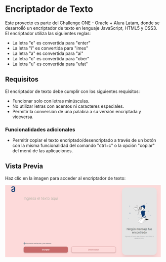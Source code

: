 # Encriptador de Texto

Este proyecto es parte del Challenge ONE - Oracle + Alura Latam, donde se desarrolló un encriptador de texto en lenguaje JavaScript, HTML5 y CSS3. El encriptador utiliza las siguientes reglas:

- La letra "e" es convertida para "enter"
- La letra "i" es convertida para "imes"
- La letra "a" es convertida para "ai"
- La letra "o" es convertida para "ober"
- La letra "u" es convertida para "ufat"

## Requisitos

El encriptador de texto debe cumplir con los siguientes requisitos:

- Funcionar solo con letras minúsculas.
- No utilizar letras con acentos ni caracteres especiales.
- Permitir la conversión de una palabra a su versión encriptada y viceversa.

### Funcionalidades adicionales

- Permitir copiar el texto encriptado/desencriptado a través de un botón con la misma funcionalidad del comando "ctrl+c" o la opción "copiar" del menú de las aplicaciones.

## Vista Previa

Haz clic en la imagen para acceder al encriptador de texto:

[![Vista previa del encriptador de texto](img/view.png)](https://axel-gn.github.io/ChallengeONE_Encriptador_de_texto/)

